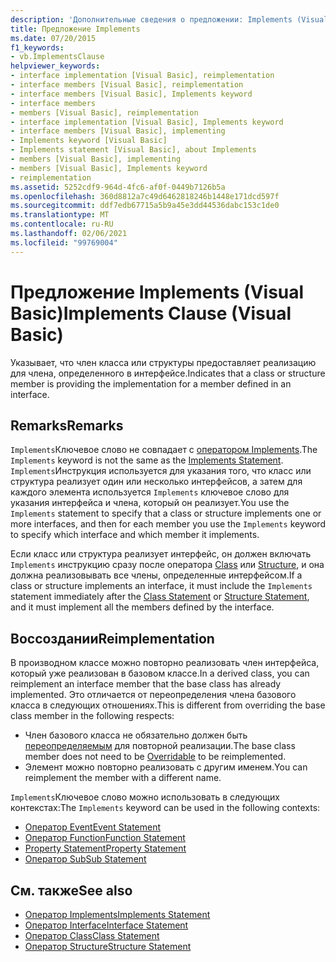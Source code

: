 ```yaml
---
description: 'Дополнительные сведения о предложении: Implements (Visual Basic)'
title: Предложение Implements
ms.date: 07/20/2015
f1_keywords:
- vb.ImplementsClause
helpviewer_keywords:
- interface implementation [Visual Basic], reimplementation
- interface members [Visual Basic], reimplementation
- interface members [Visual Basic], Implements keyword
- interface members
- members [Visual Basic], reimplementation
- interface implementation [Visual Basic], Implements keyword
- interface members [Visual Basic], implementing
- Implements keyword [Visual Basic]
- Implements statement [Visual Basic], about Implements
- members [Visual Basic], implementing
- members [Visual Basic], Implements keyword
- reimplementation
ms.assetid: 5252cdf9-964d-4fc6-af0f-0449b7126b5a
ms.openlocfilehash: 360d8812a7c49d6462818246b1448e171dcd597f
ms.sourcegitcommit: ddf7edb67715a5b9a45e3dd44536dabc153c1de0
ms.translationtype: MT
ms.contentlocale: ru-RU
ms.lasthandoff: 02/06/2021
ms.locfileid: "99769004"
---
```

# <a name="implements-clause-visual-basic"></a><span data-ttu-id="85be4-103">Предложение Implements (Visual Basic)</span><span class="sxs-lookup"><span data-stu-id="85be4-103">Implements Clause (Visual Basic)</span></span>

<span data-ttu-id="85be4-104">Указывает, что член класса или структуры предоставляет реализацию для члена, определенного в интерфейсе.</span><span class="sxs-lookup"><span data-stu-id="85be4-104">Indicates that a class or structure member is providing the implementation for a member defined in an interface.</span></span>  
  
## <a name="remarks"></a><span data-ttu-id="85be4-105">Remarks</span><span class="sxs-lookup"><span data-stu-id="85be4-105">Remarks</span></span>  

<span data-ttu-id="85be4-106">`Implements`Ключевое слово не совпадает с [оператором Implements](implements-statement.md).</span><span class="sxs-lookup"><span data-stu-id="85be4-106">The `Implements` keyword is not the same as the [Implements Statement](implements-statement.md).</span></span> <span data-ttu-id="85be4-107">`Implements`Инструкция используется для указания того, что класс или структура реализует один или несколько интерфейсов, а затем для каждого элемента используется `Implements` ключевое слово для указания интерфейса и члена, который он реализует.</span><span class="sxs-lookup"><span data-stu-id="85be4-107">You use the `Implements` statement to specify that a class or structure implements one or more interfaces, and then for each member you use the `Implements` keyword to specify which interface and which member it implements.</span></span>

<span data-ttu-id="85be4-108">Если класс или структура реализует интерфейс, он должен включать `Implements` инструкцию сразу после оператора [Class](class-statement.md) или [Structure](structure-statement.md), и она должна реализовывать все члены, определенные интерфейсом.</span><span class="sxs-lookup"><span data-stu-id="85be4-108">If a class or structure implements an interface, it must include the `Implements` statement immediately after the [Class Statement](class-statement.md) or [Structure Statement](structure-statement.md), and it must implement all the members defined by the interface.</span></span>

## <a name="reimplementation"></a><span data-ttu-id="85be4-109">Воссоздании</span><span class="sxs-lookup"><span data-stu-id="85be4-109">Reimplementation</span></span>  

<span data-ttu-id="85be4-110">В производном классе можно повторно реализовать член интерфейса, который уже реализован в базовом классе.</span><span class="sxs-lookup"><span data-stu-id="85be4-110">In a derived class, you can reimplement an interface member that the base class has already implemented.</span></span> <span data-ttu-id="85be4-111">Это отличается от переопределения члена базового класса в следующих отношениях.</span><span class="sxs-lookup"><span data-stu-id="85be4-111">This is different from overriding the base class member in the following respects:</span></span>

- <span data-ttu-id="85be4-112">Член базового класса не обязательно должен быть [переопределяемым](../modifiers/overridable.md) для повторной реализации.</span><span class="sxs-lookup"><span data-stu-id="85be4-112">The base class member does not need to be [Overridable](../modifiers/overridable.md) to be reimplemented.</span></span>
- <span data-ttu-id="85be4-113">Элемент можно повторно реализовать с другим именем.</span><span class="sxs-lookup"><span data-stu-id="85be4-113">You can reimplement the member with a different name.</span></span>

<span data-ttu-id="85be4-114">`Implements`Ключевое слово можно использовать в следующих контекстах:</span><span class="sxs-lookup"><span data-stu-id="85be4-114">The `Implements` keyword can be used in the following contexts:</span></span>

- [<span data-ttu-id="85be4-115">Оператор Event</span><span class="sxs-lookup"><span data-stu-id="85be4-115">Event Statement</span></span>](event-statement.md)
- [<span data-ttu-id="85be4-116">Оператор Function</span><span class="sxs-lookup"><span data-stu-id="85be4-116">Function Statement</span></span>](function-statement.md)
- [<span data-ttu-id="85be4-117">Property Statement</span><span class="sxs-lookup"><span data-stu-id="85be4-117">Property Statement</span></span>](property-statement.md)
- [<span data-ttu-id="85be4-118">Оператор Sub</span><span class="sxs-lookup"><span data-stu-id="85be4-118">Sub Statement</span></span>](sub-statement.md)  
  
## <a name="see-also"></a><span data-ttu-id="85be4-119">См. также</span><span class="sxs-lookup"><span data-stu-id="85be4-119">See also</span></span>

- [<span data-ttu-id="85be4-120">Оператор Implements</span><span class="sxs-lookup"><span data-stu-id="85be4-120">Implements Statement</span></span>](implements-statement.md)
- [<span data-ttu-id="85be4-121">Оператор Interface</span><span class="sxs-lookup"><span data-stu-id="85be4-121">Interface Statement</span></span>](interface-statement.md)
- [<span data-ttu-id="85be4-122">Оператор Class</span><span class="sxs-lookup"><span data-stu-id="85be4-122">Class Statement</span></span>](class-statement.md)
- [<span data-ttu-id="85be4-123">Оператор Structure</span><span class="sxs-lookup"><span data-stu-id="85be4-123">Structure Statement</span></span>](structure-statement.md)
